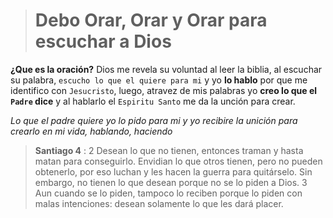 > # Debo Orar, Orar y Orar para escuchar a Dios

__¿Que es la oración?__ Dios me revela su voluntad al leer la biblia, al escuchar su palabra, `escucho lo que el quiere para mi` y yo __lo hablo__ por que me identifico con `Jesucristo`, luego, atravez de mis palabras yo __creo lo que el `Padre` dice__ y al hablarlo el `Espiritu Santo` me da la unción para crear.

_Lo que el padre quiere yo lo pido para mi y yo recibire la unición para crearlo en mi vida, hablando, haciendo_

> **Santiago 4** : 2 Desean lo que no tienen, entonces traman y hasta matan para conseguirlo. Envidian lo que otros tienen, pero no pueden obtenerlo, por eso luchan y les hacen la guerra para quitárselo. Sin embargo, no tienen lo que desean porque no se lo piden a Dios. 3 Aun cuando se lo piden, tampoco lo reciben porque lo piden con malas intenciones: desean solamente lo que les dará placer.
